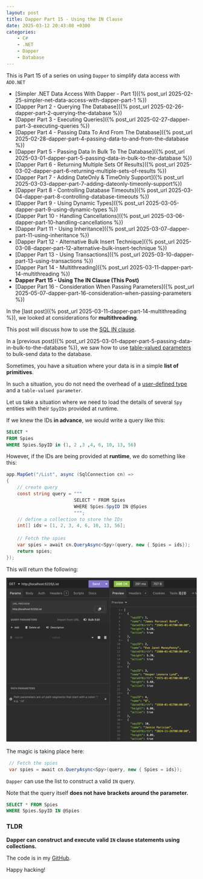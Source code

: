 ```yaml
---
layout: post
title: Dapper Part 15 - Using the IN Clause
date: 2025-03-12 20:43:08 +0300
categories:
    - C#
    - .NET
    - Dapper
    - Database
---
```


This is Part 15 of a series on using `Dapper` to simplify data access with `ADO.NET`

* [Simpler .NET Data Access With Dapper - Part 1]({% post_url 2025-02-25-simpler-net-data-access-with-dapper-part-1 %})
* [Dapper Part 2 - Querying The Database]({% post_url 2025-02-26-dapper-part-2-querying-the-database %})
* [Dapper Part 3 - Executing Queries]({% post_url 2025-02-27-dapper-part-3-executing-queries %})
* [Dapper Part 4 - Passing Data To And From The Database]({% post_url 2025-02-28-dapper-part-4-passing-data-to-and-from-the-database %})
* [Dapper Part 5 - Passing Data In Bulk To The Database]({% post_url 2025-03-01-dapper-part-5-passing-data-in-bulk-to-the-database %})
* [Dapper Part 6 - Returning Multiple Sets Of Results]({% post_url 2025-03-02-dapper-part-6-returning-multiple-sets-of-results %})
* [Dapper Part 7 - Adding DateOnly & TimeOnly Support]({% post_url 2025-03-03-dapper-part-7-adding-dateonly-timeonly-support%})
* [Dapper Part 8 - Controlling Database Timeouts]({% post_url 2025-03-04-dapper-part-8-controlling-database-timeouts %})
* [Dapper Part 9 - Using Dynamic Types]({% post_url 2025-03-05-dapper-part-9-using-dynamic-types %})
* [Dapper Part 10 - Handling Cancellations]({% post_url 2025-03-06-dapper-part-10-handling-cancellations %})
* [Dapper Part 11 - Using Inheritance]({% post_url 2025-03-07-dapper-part-11-using-inheritance %})
* [Dapper Part 12 - Alternative Bulk Insert Technique]({% post_url 2025-03-08-dapper-part-12-alternative-bulk-insert-technique %})
* [Dapper Part 13 - Using Transactions]({% post_url 2025-03-10-dapper-part-13-using-transactions %})
* [Dapper Part 14 - Multithreading]({% post_url 2025-03-11-dapper-part-14-multithreading %})
* **Dapper Part 15 - Using The IN Clause (This Post)**
* [Dapper Part 16 - Consideration When Passing Parameters]({% post_url 2025-05-07-dapper-part-16-consideration-when-passing-parameters %})

In the [last post]({% post_url 2025-03-11-dapper-part-14-multithreading %}), we looked at considerations for **multithreading**.

This post will discuss how to use the [SQL IN clause](https://learn.microsoft.com/en-us/sql/t-sql/language-elements/in-transact-sql?view=sql-server-ver16).

In a [previous post]({% post_url 2025-03-01-dapper-part-5-passing-data-in-bulk-to-the-database %}), we saw how to use [table-valued parameters](https://learn.microsoft.com/en-us/sql/relational-databases/tables/use-table-valued-parameters-database-engine?view=sql-server-ver16) to bulk-send data to the database.

Sometimes, you have a situation where your data is in a simple **list of primitives**.

In such a situation, you do not need the overhead of a [user-defined type](https://learn.microsoft.com/en-us/sql/relational-databases/clr-integration-database-objects-user-defined-types/working-with-user-defined-types-in-sql-server?view=sql-server-ver16) and a `table-valued parameter`.

Let us take a situation where we need to load the details of several `Spy` entities with their `SpyIDs` provided at runtime.

If we knew the IDs **in advance**, we would write a query like this:

```sql
SELECT *
FROM Spies
WHERE Spies.SpyID in (1, 2 ,3 ,4, 6, 10, 13, 56)
```

However, if the IDs are being provided at **runtime**, we do something like this:

```c#
app.MapGet("/List", async (SqlConnection cn) =>
{
    // create query
    const string query = """
                         SELECT * FROM Spies
                         WHERE Spies.SpyID IN @Spies
                         """;
    // define a collection to store the IDs
    int[] ids = [1, 2, 3, 4, 6, 10, 13, 56];

    // Fetch the spies
    var spies = await cn.QueryAsync<Spy>(query, new { Spies = ids});
    return spies;
});
```

This will return the following:

![SpiesINResult](../images/2025/03/SpiesINResult.png)

The magic is taking place here:

```c#
 // Fetch the spies
 var spies = await cn.QueryAsync<Spy>(query, new { Spies = ids});
```

`Dapper` can use the list to construct a valid `IN` query.

Note that the query itself **does not have brackets around the parameter.**

```sql
SELECT * FROM Spies
WHERE Spies.SpyID IN @Spies
```

### TLDR

**Dapper can construct and execute valid `IN` clause statements using collections.**

The code is in my [GitHub](https://github.com/conradakunga/BlogCode/tree/master/2025-03-12%20-%20Dapper%20Part%2015).

Happy hacking!
